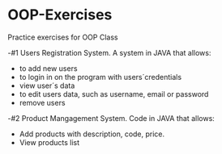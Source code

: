 # OOP-Exercises
Practice exercises for OOP Class

-#1 Users Registration System.
A system in JAVA that allows:
- to add new users
- to login in on the program with users´credentials
- view user´s data
- to edit users data, such as username, email or password
- remove users

-#2 Product Mangagement System.
Code in JAVA that allows:
- Add products with description, code, price.
- View products list
